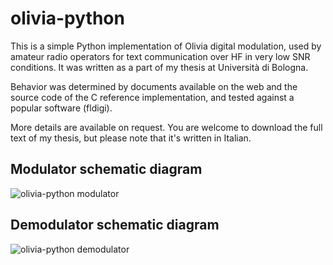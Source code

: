 # olivia-python

This is a simple Python implementation of Olivia digital modulation, used by amateur radio operators for text communication over HF in very low SNR conditions. It was written as a part of my thesis at Università di Bologna.

Behavior was determined by documents available on the web and the source code of the C reference implementation, and tested against a popular software (fldigi).

More details are available on request. You are welcome to download the full text of my thesis, but please note that it's written in Italian.

## Modulator schematic diagram
![olivia-python modulator](https://github.com/sntfrc/olivia-python/blob/main/olivia-modulator.png?raw=true)

## Demodulator schematic diagram
![olivia-python demodulator](https://github.com/sntfrc/olivia-python/blob/main/olivia-demodulator.png?raw=true)
